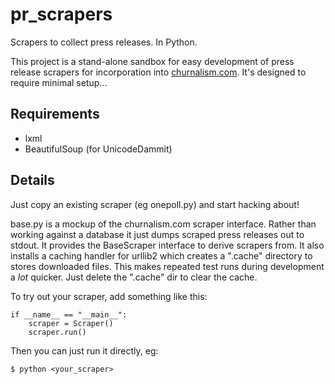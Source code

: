 pr_scrapers
===========

Scrapers to collect press releases. In Python.

This project is a stand-alone sandbox for easy development of press release
scrapers for incorporation into [churnalism.com](http://churnalism.com).
It's designed to require minimal setup...


Requirements
------------

* lxml
* BeautifulSoup (for UnicodeDammit)


Details
-------

Just copy an existing scraper (eg onepoll.py) and start hacking about!

base.py is a mockup of the churnalism.com scraper interface. Rather than
working against a database it just dumps scraped press releases out to
stdout.
It provides the BaseScraper interface to derive scrapers from.
It also installs a caching handler for urllib2 which creates a ".cache"
directory to stores downloaded files. This makes repeated test runs during
development a _lot_ quicker. Just delete the ".cache" dir to clear the
cache.

To try out your scraper, add something like this:

    if __name__ == "__main__":
        scraper = Scraper()
        scraper.run()

Then you can just run it directly, eg:

    $ python <your_scraper>

